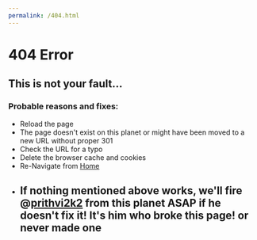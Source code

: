 ```yaml
---
permalink: /404.html
---
```

# 404 Error
## This is not your fault...
### Probable reasons and fixes:
- Reload the page
- The page doesn't exist on this planet or might have been moved to a new URL without proper 301
- Check the URL for a typo
- Delete the browser cache and cookies
- Re-Navigate from [Home](https://prithvi2k2.github.io/)
- ## If nothing mentioned above works, we'll fire @[prithvi2k2](https://github.com/prithvi2k2) from this planet ASAP if he doesn't fix it! It's him who broke this page! or never made one
